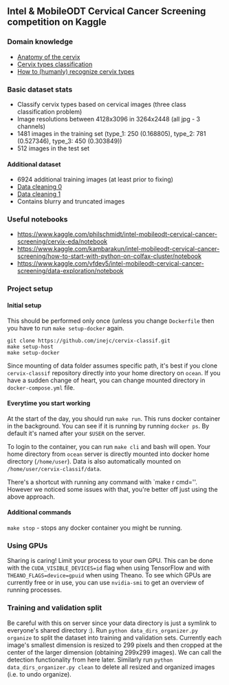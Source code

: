 ## Intel & MobileODT Cervical Cancer Screening competition on Kaggle

### Domain knowledge
* [Anatomy of the cervix](http://www.gfmer.ch/ccdc/pdf/module1.pdf)
* [Cervix types classification](https://kaggle2.blob.core.windows.net/competitions/kaggle/6243/media/Cervix%20types%20clasification.pdf)
* [How to (humanly) recognize cervix types](https://www.kaggle.com/c/intel-mobileodt-cervical-cancer-screening/discussion/30471)

### Basic dataset stats
* Classify cervix types based on cervical images (three class classification problem)
* Image resolutions between 4128x3096 in 3264x2448 (all jpg - 3 channels)
* 1481 images in the training set (type_1: 250 (0.168805), type_2: 781 (0.527346), type_3: 450 (0.303849))
* 512 images in the test set

#### Additional dataset
* 6924 additional training images (at least prior to fixing)
* [Data cleaning 0](https://www.kaggle.com/chiszpanski/intel-mobileodt-cervical-cancer-screening/non-cervix-images)
* [Data cleaning 1](https://www.kaggle.com/aamaia/intel-mobileodt-cervical-cancer-screening/three-empty-images-in-additional-7z)
* Contains blurry and truncated images

### Useful notebooks
* https://www.kaggle.com/philschmidt/intel-mobileodt-cervical-cancer-screening/cervix-eda/notebook
* https://www.kaggle.com/kambarakun/intel-mobileodt-cervical-cancer-screening/how-to-start-with-python-on-colfax-cluster/notebook
* https://www.kaggle.com/vfdev5/intel-mobileodt-cervical-cancer-screening/data-exploration/notebook

### Project setup

#### Initial setup
This should be performed only once (unless you change `Dockerfile` then you
have to run `make setup-docker` again.

```
git clone https://github.com/inejc/cervix-classif.git
make setup-host
make setup-docker
```

Since mounting of data folder assumes specific path, it's best if you clone `cervix-classif`
repository directly into your home directory on `ocean`. If you have a sudden
change of heart, you can change mounted directory in `docker-compose.yml` file.

#### Everytime you start working
At the start of the day, you should run `make run`. This runs docker container
in the background. You can see if it is running by running `docker ps`. By
default it's named after your `$USER` on the server.

To login to the container, you can run `make cli` and bash will open. Your
home directory from `ocean` server is directly mounted into docker home
directory (`/home/user`). Data is also automatically mounted on
`/home/user/cervix-classif/data`.

There's a shortcut with running any command with `make r cmd='<your command>'.
However we noticed some issues with that, you're better off just using the above
approach.

#### Additional commands
`make stop` - stops any docker container you might be running.

### Using GPUs
Sharing is caring! Limit your process to your own GPU. This can be done with the
`CUDA_VISIBLE_DEVICES=id` flag when using TensorFlow and with `THEANO_FLAGS=device=gpuid`
when using Theano. To see which GPUs are currently free or in use, you can use
`nvidia-smi` to get an overview of running processes.

### Training and validation split
Be careful with this on server since your data directory is just a symlink to everyone's shared directory :). Run `python data_dirs_organizer.py organize` to split the dataset into training and validation sets. Currently each image's smallest dimension is resized to 299 pixels and then cropped at the center of the larger dimension (obtaining 299x299 images). We can call the detection functionality from here later. Similarly run `python data_dirs_organizer.py clean` to delete all resized and organized images (i.e. to undo organize).
